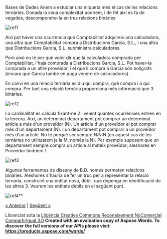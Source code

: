 Bases de Dades
Anem a estudiar una miqueta més el cas de les relacions ternàries. Donada la seua complexitat podríem, i de fet així es fa de vegades, descompondre-la en tres relacions binàries 



![ref1]



Així pot haver una ocurrència que Comptabilitat adquireix una calculadora, una altra que Comptabilitat compra a Distribucions Garcia, S.L., i una altra que Distribucions Garcia, S.L. subministra calculadores. 

Però això no té per què voler dir que la calculadora comprada per Comptabilitat, l'haja comprada a Distribucions Garcia, S.L. Pot haver-la comprada a un altre proveïdor, i el que li compra a Garcia són bolígrafs (encara que Garcia també en puga vendre de calculadores). 

En canvi en una relació ternària es diu qui compra, què compra i a qui compra. Per tant una relació ternària proporciona més informació que 3 binàries. 



![ref2]



La cardinalitat es calcula fixant-ne 2 i veient quantes ocurrències entren en la tercera. Així, un determinat departament pot comprar un determinat article a més d'un proveïdor (N). Un article d'un proveïdor el pot comprar més d'un departament (N). I un departament pot comprar a un proveïdor més d'un article. No té perquè ser sempre N:N:N (en aquest cas de les ternàries no utilitzarem ja la M, només la N). Per exemple suposem que un departament sempre compra un article al mateix proveïdor; aleshores en Proveïdor tindríem 1. 



![ref3]





Algunes ferramentes de disseny de B.D. només permeten relacions binàries. Aleshores s'hauria de fer un truc per a representar la relació ternària, construint una entitat nova, dèbil, que depenga en identificació de les altres 3. Veurem les entitats dèbils en el següent punt. 



![ref4]** 

[« Anterior](exercicis0.md) | [Següent »](6_model_er_ests.md)

Llicenciat sota la [Llicència Creative Commons Reconeixement NoComercial CompartirIgual 3.0](http://creativecommons.org/licenses/by-nc-sa/3.0/)
**Created with an evaluation copy of Aspose.Words. To discover the full versions of our APIs please visit: https://products.aspose.com/words/**

[ref1]: 5_relacions_de_grau_major_que_dos.002.png
[ref2]: 5_relacions_de_grau_major_que_dos.003.png
[ref3]: 5_relacions_de_grau_major_que_dos.004.png
[ref4]: 5_relacions_de_grau_major_que_dos.005.png

